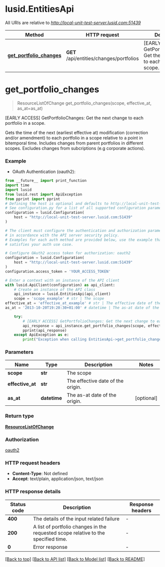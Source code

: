 # lusid.EntitiesApi

All URIs are relative to *http://local-unit-test-server.lusid.com:51439*

Method | HTTP request | Description
------------- | ------------- | -------------
[**get_portfolio_changes**](EntitiesApi.md#get_portfolio_changes) | **GET** /api/entities/changes/portfolios | [EARLY ACCESS] GetPortfolioChanges: Get the next change to each portfolio in a scope.


# **get_portfolio_changes**
> ResourceListOfChange get_portfolio_changes(scope, effective_at, as_at=as_at)

[EARLY ACCESS] GetPortfolioChanges: Get the next change to each portfolio in a scope.

Gets the time of the next (earliest effective at) modification (correction and/or amendment) to each portfolio in a scope relative to a point in bitemporal time.  Includes changes from parent portfolios in different scopes.  Excludes changes from subcriptions (e.g corporate actions).

### Example

* OAuth Authentication (oauth2):
```python
from __future__ import print_function
import time
import lusid
from lusid.rest import ApiException
from pprint import pprint
# Defining the host is optional and defaults to http://local-unit-test-server.lusid.com:51439
# See configuration.py for a list of all supported configuration parameters.
configuration = lusid.Configuration(
    host = "http://local-unit-test-server.lusid.com:51439"
)

# The client must configure the authentication and authorization parameters
# in accordance with the API server security policy.
# Examples for each auth method are provided below, use the example that
# satisfies your auth use case.

# Configure OAuth2 access token for authorization: oauth2
configuration = lusid.Configuration(
    host = "http://local-unit-test-server.lusid.com:51439"
)
configuration.access_token = 'YOUR_ACCESS_TOKEN'

# Enter a context with an instance of the API client
with lusid.ApiClient(configuration) as api_client:
    # Create an instance of the API class
    api_instance = lusid.EntitiesApi(api_client)
    scope = 'scope_example' # str | The scope
effective_at = 'effective_at_example' # str | The effective date of the origin.
as_at = '2013-10-20T19:20:30+01:00' # datetime | The as-at date of the origin. (optional)

    try:
        # [EARLY ACCESS] GetPortfolioChanges: Get the next change to each portfolio in a scope.
        api_response = api_instance.get_portfolio_changes(scope, effective_at, as_at=as_at)
        pprint(api_response)
    except ApiException as e:
        print("Exception when calling EntitiesApi->get_portfolio_changes: %s\n" % e)
```

### Parameters

Name | Type | Description  | Notes
------------- | ------------- | ------------- | -------------
 **scope** | **str**| The scope | 
 **effective_at** | **str**| The effective date of the origin. | 
 **as_at** | **datetime**| The as-at date of the origin. | [optional] 

### Return type

[**ResourceListOfChange**](ResourceListOfChange.md)

### Authorization

[oauth2](../README.md#oauth2)

### HTTP request headers

 - **Content-Type**: Not defined
 - **Accept**: text/plain, application/json, text/json

### HTTP response details
| Status code | Description | Response headers |
|-------------|-------------|------------------|
**400** | The details of the input related failure |  -  |
**200** | A list of portfolio changes in the requested scope relative to the specified time. |  -  |
**0** | Error response |  -  |

[[Back to top]](#) [[Back to API list]](../README.md#documentation-for-api-endpoints) [[Back to Model list]](../README.md#documentation-for-models) [[Back to README]](../README.md)

